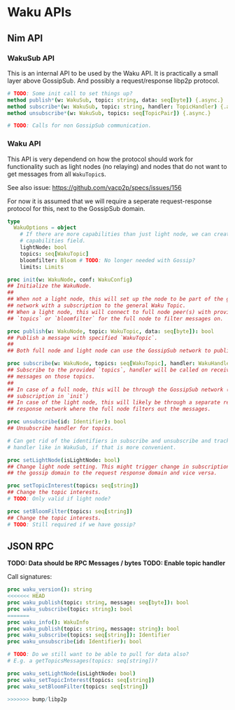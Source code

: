 # Waku APIs

## Nim API

### WakuSub API

This is an internal API to be used by the Waku API. It is practically a small
layer above GossipSub. And possibly a request/response libp2p protocol.

```Nim
# TODO: Some init call to set things up?
method publish*(w: WakuSub, topic: string, data: seq[byte]) {.async.}
method subscribe*(w: WakuSub, topic: string, handler: TopicHandler) {.async.}
method unsubscribe*(w: WakuSub, topics: seq[TopicPair]) {.async.}

# TODO: Calls for non GossipSub communication.
```

### Waku API

This API is very dependend on how the protocol should work for functionality
such as light nodes (no relaying) and nodes that do not want to get messages
from all `WakuTopic`s.

See also issue:
https://github.com/vacp2p/specs/issues/156

For now it is assumed that we will require a seperate request-response protocol
for this, next to the GossipSub domain.

```Nim
type
  WakuOptions = object
    # If there are more capabilities than just light node, we can create a
    # capabilities field.
    lightNode: bool
    topics: seq[WakuTopic]
    bloomfilter: Bloom # TODO: No longer needed with Gossip?
    limits: Limits

proc init(w: WakuNode, conf: WakuConfig)
## Initialize the WakuNode.
##
## When not a light node, this will set up the node to be part of the gossipsub
## network with a subscription to the general Waku Topic.
## When a light node, this will connect to full node peer(s) with provided
## `topics` or `bloomfilter` for the full node to filter messages on.

proc publish(w: WakuNode, topic: WakuTopic, data: seq[byte]): bool
## Publish a message with specified `WakuTopic`.
##
## Both full node and light node can use the GossipSub network to publish.

proc subscribe(w: WakuNode, topics: seq[WakuTopic], handler: WakuHandler): Identifier
## Subscribe to the provided `topics`, handler will be called on receival of
## messages on those topics.
##
## In case of a full node, this will be through the GossipSub network (see,
## subscription in `init`)
## In case of the light node, this will likely be through a separate request
## response network where the full node filters out the messages.

proc unsubscribe(id: Identifier): bool
## Unsubscribe handler for topics.

# Can get rid of the identifiers in subscribe and unsubscribe and track topics +
# handler like in WakuSub, if that is more convenient.

proc setLightNode(isLightNode: bool)
## Change light node setting. This might trigger change in subscriptions from
## the gossip domain to the request response domain and vice versa.

proc setTopicInterest(topics: seq[string])
## Change the topic interests.
# TODO: Only valid if light node?

proc setBloomFilter(topics: seq[string])
## Change the topic interests.
# TODO: Still required if we have gossip?
```

## JSON RPC

**TODO: Data should be RPC Messages / bytes**
**TODO: Enable topic handler**

Call signatures:

```Nim
proc waku_version(): string
<<<<<<< HEAD
proc waku_publish(topic: string, message: seq[byte]): bool
proc waku_subscribe(topic: string): bool
=======
proc waku_info(): WakuInfo
proc waku_publish(topic: string, message: string): bool
proc waku_subscribe(topics: seq[string]): Identifier
proc waku_unsubscribe(id: Identifier): bool

# TODO: Do we still want to be able to pull for data also?
# E.g. a getTopicsMessages(topics: seq[string])?

proc waku_setLightNode(isLightNode: bool)
proc waku_setTopicInterest(topics: seq[string])
proc waku_setBloomFilter(topics: seq[string])

>>>>>>> bump/libp2p
```
